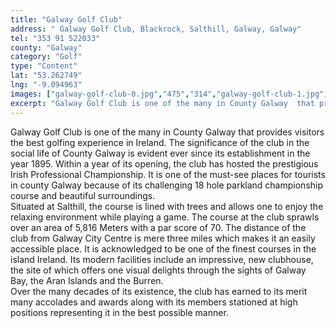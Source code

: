 ```yaml
---
title: "Galway Golf Club"
address: " Galway Golf Club, Blackrock, Salthill, Galway, Galway"
tel: "353 91 522033"
county: "Galway"
category: "Golf"
type: "Content"
lat: "53.262749"
lng: "-9.094963"
images: ["galway-golf-club-0.jpg","475","314","galway-golf-club-1.jpg","500","312","galway-golf-club-2.jpg","500","374","galway-golf-club-3.jpg","500","375","galway-golf-club-4.jpg","414","306"]
excerpt: "Galway Golf Club is one of the many in County Galway  that provides visitors the best golfing experience in Ireland. The significance  of the club in..."
---
```

<p>Galway Golf Club is one of the many in County Galway  that provides visitors the best golfing experience in Ireland. The significance  of the club in the social life of County Galway is evident ever since its  establishment in the year 1895. Within a year of its opening, the club has  hosted the prestigious Irish Professional Championship. It is one of the  must-see places for tourists in county Galway because of its challenging 18  hole parkland championship course and beautiful surroundings. <br />
  Situated at Salthill, the course is lined with trees  and allows one to enjoy the relaxing environment while playing a game. The  course at the club sprawls over an area of 5,816 Meters with a par score of 70.  The distance of the club from Galway City Centre is mere three miles which  makes it an easily accessible place. It is acknowledged to be one of the finest  courses in the island Ireland. Its modern facilities include an impressive, new  clubhouse, the site of which offers one visual delights through the sights of  Galway Bay, the Aran Islands and the Burren. <br />
  Over the many decades of its existence, the club has  earned to its merit many accolades and awards along with its members stationed  at high positions representing it in the best possible manner.        </p>